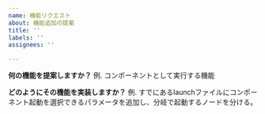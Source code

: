 ```yaml
---
name: 機能リクエスト
about: 機能追加の提案
title: ''
labels: ''
assignees: ''

---
```


**何の機能を提案しますか？**
例. コンポーネントとして実行する機能

**どのようにその機能を実装しますか？**
例. すでにあるlaunchファイルにコンポーネント起動を選択できるパラメータを追加し、分岐で起動するノードを分ける。
